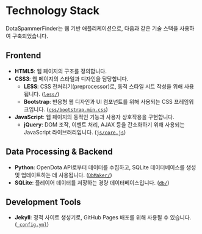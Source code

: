 # Technology Stack

DotaSpammerFinder는 웹 기반 애플리케이션으로, 다음과 같은 기술 스택을 사용하여 구축되었습니다.

## Frontend

- **HTML5**: 웹 페이지의 구조를 정의합니다.
- **CSS3**: 웹 페이지의 스타일과 디자인을 담당합니다.
  - **LESS**: CSS 전처리기(preprocessor)로, 동적 스타일 시트 작성을 위해 사용됩니다. ([`less/`](less/))
  - **Bootstrap**: 반응형 웹 디자인과 UI 컴포넌트를 위해 사용되는 CSS 프레임워크입니다. ([`css/bootstrap.min.css`](css/bootstrap.min.css))
- **JavaScript**: 웹 페이지의 동적인 기능과 사용자 상호작용을 구현합니다.
  - **jQuery**: DOM 조작, 이벤트 처리, AJAX 등을 간소화하기 위해 사용되는 JavaScript 라이브러리입니다. ([`js/core.js`](js/core.js))

## Data Processing & Backend

- **Python**: OpenDota API로부터 데이터를 수집하고, SQLite 데이터베이스를 생성 및 업데이트하는 데 사용됩니다. ([`DbMaker/`](DbMaker/))
- **SQLite**: 플레이어 데이터를 저장하는 경량 데이터베이스입니다. ([`db/`](db/))

## Development Tools

- **Jekyll**: 정적 사이트 생성기로, GitHub Pages 배포를 위해 사용될 수 있습니다. ([`_config.yml`](_config.yml))